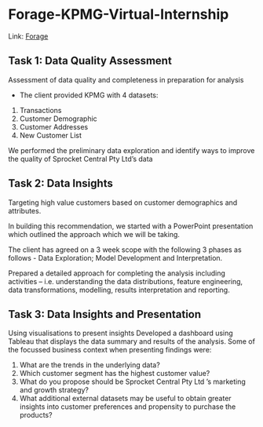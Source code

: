 # Forage-KPMG-Virtual-Internship

Link: [Forage](https://www.theforage.com/virtual-internships/prototype/m7W4GMqeT3bh9Nb2c/Data-Analytics-Virtual-Internship)

## Task 1: Data Quality Assessment
Assessment of data quality and completeness in preparation for analysis
- The client provided KPMG with 4 datasets:
1. Transactions
2. Customer Demographic
3. Customer Addresses
4. New Customer List

We performed the preliminary data exploration and identify ways to improve the quality of Sprocket Central Pty Ltd’s data

## Task 2: Data Insights
Targeting high value customers based on customer demographics and attributes.

In building this recommendation, we started with a PowerPoint presentation which outlined the approach which we will be taking.

The client has agreed on a 3 week scope with the following 3 phases as follows - Data Exploration; Model Development and Interpretation.

Prepared a detailed approach for completing the analysis including activities – i.e. understanding the data distributions, feature engineering, data transformations, modelling, results interpretation and reporting.

## Task 3: Data Insights and Presentation
Using visualisations to present insights
Developed a dashboard using Tableau that displays the data summary and results of the analysis. Some of the focussed business context when presenting findings were:

1. What are the trends in the underlying data?
2. Which customer segment has the highest customer value?
3. What do you propose should be Sprocket Central Pty Ltd ’s marketing and growth strategy?
4. What additional external datasets may be useful to obtain greater insights into customer preferences and propensity to purchase the products?
